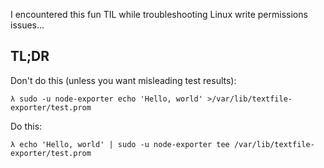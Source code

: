 I encountered this fun TIL while troubleshooting Linux write permissions
issues...

## TL;DR

Don't do this (unless you want misleading test results):

```shell
λ sudo -u node-exporter echo 'Hello, world' >/var/lib/textfile-exporter/test.prom
```

Do this:

```shell
λ echo 'Hello, world' | sudo -u node-exporter tee /var/lib/textfile-exporter/test.prom
```
